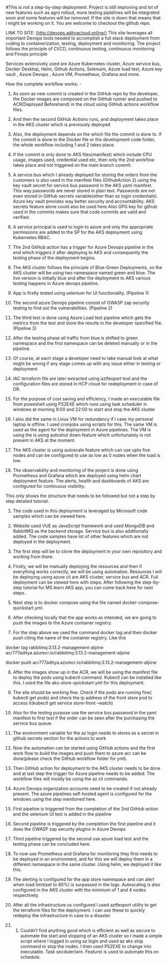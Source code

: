 #This is not a step-by-step deployment. Project is still improving and lot of new features such as agro rollout, more testing piplelines will be integrated soon and some features will be removed. If the site is down that means that i might be working on it. You are welcome to checkout the github repo.

LINK TO SITE: [(http://devops.adityacloud.online/)](http://devops.adityacloud.online/)
This site leverages all important Devops tools needed to accomplish a full stack deployment from coding to containerization, testing, deployment and monitoring. The project follows the principle of CI/CD, continuous testing, continuous monitoring and Finops principle

Services extensively used are Azure Kubernetes cluster, Azure service bus, Docker Desktop, Helm, Github Actions, Selenuim, Azure load test, Azure key vault , Azure Devops , Azure VM, Prometheus, Grafana and more.


How the complete workflow works: -

1. As soon as new commit is created in the GitHub repo by the developer, the Docker images are composed on the GitHub runner and pushed to ACR(Deployed Beforehand) in the cloud using GitHub actions workflow files.

2. And then the second GitHub Actions runs, and deployment takes place in the AKS cluster which is previously deployed

3. Also, the deployment depends on the which file the commit is done to. If the commit is done to the Docker file or the development code folder, the whole workflow including 1 and 2 takes place.

4. If the commit is only done to AKS files(manifest) which include CPU usage, images used, credential used etc, then only the 2nd workflow takes place and not triggered on the main branch commit.

5. A service bus which I already deployed for storing the orders from the customers is also used in the manifest files (GithubAction 2) using the key vault secret for service bus password in the AKS yaml mainfest. This way passwords are never stored in plain text. Passwords are not even stored in GitHub secrets variable(other than az login credentials). Azure key vault provides way better security and accountability. AKS secrets feature alone could also be used here.Also GPG key for github used in the commits makes sure that code commits are valid and verified.

6. A service principal is used to login to azure and only the appropriate permissions are added to the SP for the AKS deployment using Kubernetes RBAC.

7. The 2nd GitHub action has a trigger for Azure Devops pipeline in the end which triggers it after deploying to AKS and consequently the testing phase of the deployment begins.

8. The AKS cluster follows the principle of Blue-Green Deployments, so the AKS cluster will be using two namespace named green and blue. The live version is initially blue and after the deployment to AKS various testing happens in Azure devops pipeline.

9. App is firstly tested using selenium for UI functionality. (Pipeline 1)

10. The second azure Devops pipeline consist of OWASP zap security testing to find out the vulnerabilities. (Pipeline 2)

11. The third test is done using Azure Load test pipeline which gets the metrics from the test and store the results in the developer specified file. (Pipeline 3)

12. After the testing phase all traffic from blue is shifted to green namespace and the first namespace can be deleted manually or in the pipeline.

13. Of course, at each stage a developer need to take manual look at what might be wrong if any stage comes up with any issue either in testing or deployment

14. IAC terraform file are later extracted using aztfexport tool and the configuration files are stored in HCP cloud for redeployment in case of DR.

15. For the purpose of cost saving and efficiency, I made an executable file from poweshell using PS2EXE which runs using task scheduler in windows at morning 9:00 and 22:00 to start and stop the AKS cluster

16. I also did the same in Linux VM for redundancy if I case my personal laptop is offline. I used cronjobs using scripts for this. The same VM is used as the agent for the deployment in Azure pipelines. The VM is using the is using autoshut down feature which unfortunately is not present in AKS at the moment.

17. The AKS cluster is using autoscale feature which can use upto five nodes and can be configured to use as low as 0 nodes when the load is low.

18. The observability and monitoring of the project is done using Prometheus and Grafana which are deployed using helm chart deployment feature. The alerts, health and dashboards of AKS are configured for continuous visibility.

This only shows the structure that needs to be followed but not a step by step detailed tutorial.

1. The code used in this deployment is leveraged by Microsoft code samples which can be viewed here.

2. Website used VUE as JavaScript framework and used MongoDB and RabbitMQ as the backend storage. Service bus is also additionally added. The code samples have lot of other features which are not deployed in the deployment.

3. The first step will be to clone the deployment in your own repository and working from there.

4. Firstly, we will be manually deploying the resources and then if everything works correctly, we will be using automation. Resources I will be deploying using azure cli are AKS cluster, service bus and ACR. Full deployment can be viewed here with steps. After following the step-by-step tutorial for MS learn AKS app, you can come back here for next steps.

5. Next step is to docker compose using the file named docker-compose-quickstart.yml.

6. After checking locally that the app works as intended, we are going to push the images to the Azure container registry.

7. For the step above we used the command docker tag and then docker push citing the name of the container registry. Like this

docker tag rabbitmq:3.13.2-management-alpine acr777aditya.azurecr.io/rabbitmq:3.13.2-management-alpine

docker push acr777aditya.azurecr.io/rabbitmq:3.13.2-management-alpine

8. After the images show up in the ACR, we will be using the manifest file to deploy the pods using kubectl command. Kubectl can be installed like this. I used the file aks-store-quickstart.yml for this deployment.

9. The site should be working fine. Check if the pods are running fine( kubectl get pods) and check the ip address of the front store pod to access it(kubectl get service store-front –watch)

10. Also for the testing purpose use the service bus password in the yaml manifest to first test if the order can be seen after the purchasing the service bus queue.

11. The environment variable for the az login needs to stores as a secret in github secrets section for the actions to work

12. Now the automation can be started using GitHub actions and the first work flow to build the images and push them to azure acr can be done(please check the GitHub workflow folder for yml).

13. Then GitHub action for deployment to the AKS cluster needs to be done and at last step the trigger for Azure pipeline needs to be added. The workflow files will mostly be using the az cli commands.

14. Azure Devops organization accounts need to be created if not already present. The azure pipelines self-hosted agent is configured for the windows using the step mentioned here.

15. First pipeline is triggered from the completion of the 2nd GitHub action and the selenium UI test is added in the pipeline

16. Second pipeline is triggered by the completion the first pipeline and it does the OWASP zap security plugins in Azure Devops

17. Third pipeline triggered by the second use azure load test and the testing phase can be concluded here.

18. To now use Prometheus and Grafana for monitoring they first needs to be deployed in an environment, and for this we will deploy them in a different namespace in the same cluster. Using helm, we deployed it like this.

19. The alerting is configured for the app store namespace and can alert when load limit(set to 80%) is surpassed in the logs. Autoscaling is also configured in the AKS cluster with the minimum of 1 and 4 nodes respectively.

20. After all the infrastructure us configured I used aztfexport utility to get the terraform files for the deployment. I can use these to quickly redeploy the infrastructure in case to a disaster.

21. 1. Couldn’t find anything good which is efficient as well as secure to automate the start and stopping of an AKS cluster so I made a simple script where I logged in using az login and used az aks stop command to stop the nodes. I then used PS2EXE to change into executable. Task secduler(win. Feature) is used to automate this on schedule.
